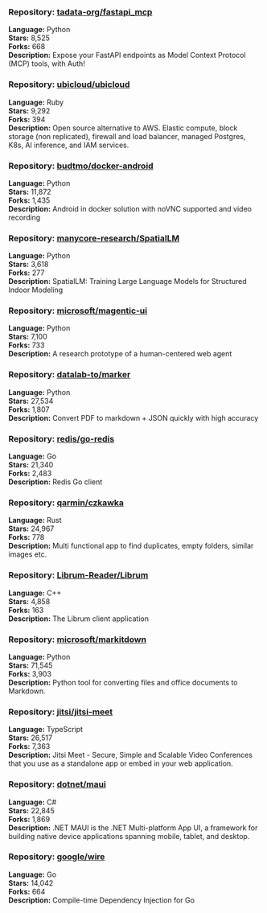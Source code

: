 ### **Repository:** [tadata-org/fastapi_mcp](https://github.com/tadata-org/fastapi_mcp)

**Language:** Python  
**Stars:** 8,525  
**Forks:** 668  
**Description:** Expose your FastAPI endpoints as Model Context Protocol (MCP) tools, with Auth!

### **Repository:** [ubicloud/ubicloud](https://github.com/ubicloud/ubicloud)

**Language:** Ruby  
**Stars:** 9,292  
**Forks:** 394  
**Description:** Open source alternative to AWS. Elastic compute, block storage (non replicated), firewall and load balancer, managed Postgres, K8s, AI inference, and IAM services.

### **Repository:** [budtmo/docker-android](https://github.com/budtmo/docker-android)

**Language:** Python  
**Stars:** 11,872  
**Forks:** 1,435  
**Description:** Android in docker solution with noVNC supported and video recording

### **Repository:** [manycore-research/SpatialLM](https://github.com/manycore-research/SpatialLM)

**Language:** Python  
**Stars:** 3,618  
**Forks:** 277  
**Description:** SpatialLM: Training Large Language Models for Structured Indoor Modeling

### **Repository:** [microsoft/magentic-ui](https://github.com/microsoft/magentic-ui)

**Language:** Python  
**Stars:** 7,100  
**Forks:** 733  
**Description:** A research prototype of a human-centered web agent

### **Repository:** [datalab-to/marker](https://github.com/datalab-to/marker)

**Language:** Python  
**Stars:** 27,534  
**Forks:** 1,807  
**Description:** Convert PDF to markdown + JSON quickly with high accuracy

### **Repository:** [redis/go-redis](https://github.com/redis/go-redis)

**Language:** Go  
**Stars:** 21,340  
**Forks:** 2,483  
**Description:** Redis Go client

### **Repository:** [qarmin/czkawka](https://github.com/qarmin/czkawka)

**Language:** Rust  
**Stars:** 24,967  
**Forks:** 778  
**Description:** Multi functional app to find duplicates, empty folders, similar images etc.

### **Repository:** [Librum-Reader/Librum](https://github.com/Librum-Reader/Librum)

**Language:** C++  
**Stars:** 4,858  
**Forks:** 163  
**Description:** The Librum client application

### **Repository:** [microsoft/markitdown](https://github.com/microsoft/markitdown)

**Language:** Python  
**Stars:** 71,545  
**Forks:** 3,903  
**Description:** Python tool for converting files and office documents to Markdown.

### **Repository:** [jitsi/jitsi-meet](https://github.com/jitsi/jitsi-meet)

**Language:** TypeScript  
**Stars:** 26,517  
**Forks:** 7,363  
**Description:** Jitsi Meet - Secure, Simple and Scalable Video Conferences that you use as a standalone app or embed in your web application.

### **Repository:** [dotnet/maui](https://github.com/dotnet/maui)

**Language:** C#  
**Stars:** 22,845  
**Forks:** 1,869  
**Description:** .NET MAUI is the .NET Multi-platform App UI, a framework for building native device applications spanning mobile, tablet, and desktop.

### **Repository:** [google/wire](https://github.com/google/wire)

**Language:** Go  
**Stars:** 14,042  
**Forks:** 664  
**Description:** Compile-time Dependency Injection for Go

